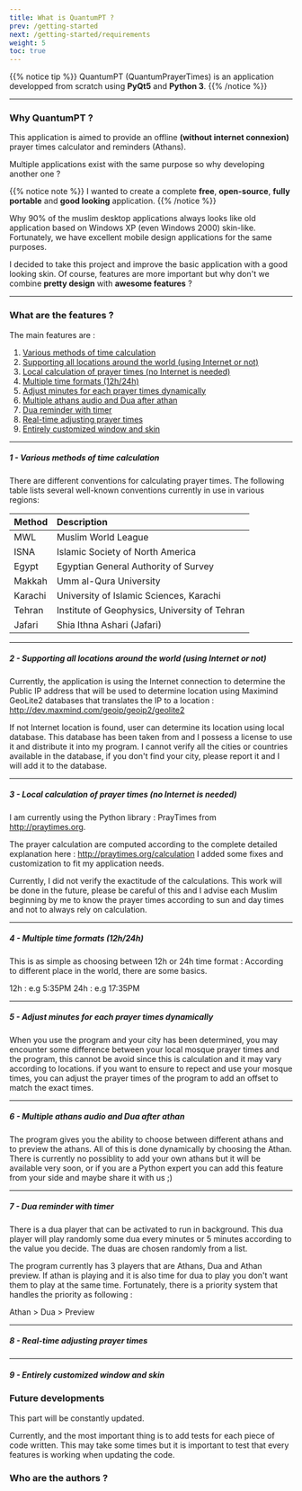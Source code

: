 ```yaml
---
title: What is QuantumPT ?
prev: /getting-started
next: /getting-started/requirements
weight: 5
toc: true
---
```


{{% notice tip %}}
QuantumPT (QuantumPrayerTimes) is an application developped from scratch using **PyQt5** and **Python 3**.
{{% /notice %}}

___

### Why QuantumPT ?

This application is aimed to provide an offline **(without internet connexion)** prayer times calculator and reminders 
(Athans).

Multiple applications exist with the same purpose so why developing another one ?

{{% notice note %}}
I wanted to create a complete **free**, **open-source**, **fully portable** and **good looking** application.
{{% /notice %}}

Why 90% of the muslim desktop applications always looks like old application based on Windows XP (even Windows 2000) skin-like.
Fortunately, we have excellent mobile design applications for the same purposes.

I decided to take this project and improve the basic application with a good looking skin.
Of course, features are more important but why don't we combine **pretty design** with **awesome features** ?

___

### What are the features ?

The main features are :

1. [Various methods of time calculation](#1-various-methods-of-time-calculation)
2. [Supporting all locations around the world (using Internet or not)](#2-supporting-all-locations-around-the-world-using-internet-or-not)
3. [Local calculation of prayer times (no Internet is needed)](#3-local-calculation-of-prayer-times-no-internet-is-needed)
4. [Multiple time formats (12h/24h)](#4-multiple-time-formats-12h-24h)
5. [Adjust minutes for each prayer times dynamically](#5-adjust-minutes-for-each-prayer-times-dynamically)
6. [Multiple athans audio and Dua after athan](#6-multiple-athans-audio-and-dua-after-athan)
7. [Dua reminder with timer](#7-dua-reminder-with-timer)
8. [Real-time adjusting prayer times](#8-real-time-adjusting-prayer-times)
9. [Entirely customized window and skin](#9-entirely-customized-window-and-skin)

___

##### 1 - Various methods of time calculation

There are different conventions for calculating prayer times.
The following table lists several well-known conventions currently in use in various regions:

| Method  | Description                                   |
| :-----  | :-----                                        |
| MWL     | Muslim World League                           |
| ISNA    | Islamic Society of North America              |
| Egypt   | Egyptian General Authority of Survey          |
| Makkah  | Umm al-Qura University                        |
| Karachi | University of Islamic Sciences, Karachi       |
| Tehran  | Institute of Geophysics, University of Tehran |
| Jafari  | Shia Ithna Ashari (Jafari)                    |

___

##### 2 - Supporting all locations around the world (using Internet or not)

Currently, the application is using the Internet connection to determine the Public IP address
that will be used to determine location using Maximind GeoLite2 databases that translates
the IP to a location : http://dev.maxmind.com/geoip/geoip2/geolite2

If not Internet location is found, user can determine its location using local database.
This database has been taken from and I possess a license to use it and distribute it into my program.
I cannot verify all the cities or countries available in the database, if you don't find your city,
please report it and I will add it to the database.

___

##### 3 - Local calculation of prayer times (no Internet is needed)

I am currently using the Python library : PrayTimes from http://praytimes.org.

The prayer calculation are computed according to the complete detailed explanation here :
http://praytimes.org/calculation
I added some fixes and customization to fit my application needs.

Currently, I did not verify the exactitude of the calculations. This work will be done in
the future, please be careful of this and I advise each Muslim beginning by me to know
the prayer times according to sun and day times and not to always rely on calculation.

___

##### 4 - Multiple time formats (12h/24h)

This is as simple as choosing between 12h or 24h time format :
According to different place in the world, there are some basics.

12h : e.g 5:35PM
24h : e.g 17:35PM

___

##### 5 - Adjust minutes for each prayer times dynamically

When you use the program and your city has been determined, you may encounter some difference
between your local mosque prayer times and the program, this cannot be avoid since this is
calculation and it may vary according to locations. if you want to ensure to repect and use
your mosque times, you can adjust the prayer times of the program to add an offset to match
the exact times.

___

##### 6 - Multiple athans audio and Dua after athan

The program gives you the ability to choose between different athans and to preview the athans.
All of this is done dynamically by choosing the Athan. There is currently no possiblity to add
your own athans but it will be available very soon, or if you are a Python expert you can add
this feature from your side and maybe share it with us ;)

___

##### 7 - Dua reminder with timer

There is a dua player that can be activated to run in background. This dua player will play
randomly some dua every minutes or 5 minutes according to the value you decide.
The duas are chosen randomly from a list.

The program currently has 3 players that are Athans, Dua and Athan preview.
If athan is playing and it is also time for dua to play you don't want them to play at the same time.
Fortunately, there is a priority system that handles the priority as following :

Athan > Dua > Preview

___

##### 8 - Real-time adjusting prayer times

___

##### 9 - Entirely customized window and skin

### Future developments

This part will be constantly updated.

Currently, and the most important thing is to add tests for each piece of code written. This may take some times but
it is important to test that every features is working when updating the code.

### Who are the authors ?
